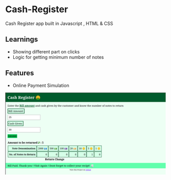 # Cash-Register
Cash Register app built in Javascript , HTML & CSS

## Learnings
- Showing different part on clicks
- Logic for getting minimum number of notes

## Features
- Online Payment Simulation

 ![Screenshot](mark10.png?raw=true)
